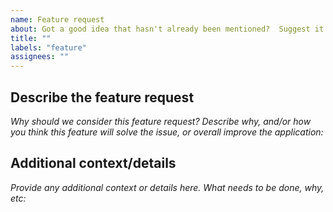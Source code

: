 ```yaml
---
name: Feature request
about: Got a good idea that hasn't already been mentioned?  Suggest it!
title: ""
labels: "feature"
assignees: ""
---
```


## Describe the feature request

_Why should we consider this feature request? Describe why, and/or how you think this feature will solve the issue, or overall improve the application:_

## Additional context/details

_Provide any additional context or details here. What needs to be done, why, etc:_
